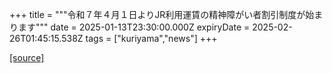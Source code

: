 +++
title = """令和７年４月１日よりJR利用運賃の精神障がい者割引制度が始まります"""
date = 2025-01-13T23:30:00.000Z
expiryDate = 2025-02-26T01:45:15.538Z
tags = ["kuriyama","news"]
+++


[[source]](https://www.town.kuriyama.hokkaido.jp/soshiki/39/29835.html)
